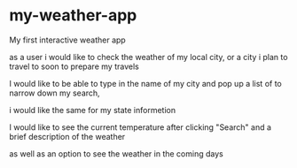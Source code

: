 # my-weather-app
My first interactive weather app 


as a user i would like to check the weather of my local city, or a city i plan to travel to soon to prepare my travels

I would like to be able to type in the name of my city and pop up a list of to narrow down my search,


i would like the same for my state informetion


I would like to see the current temperature after clicking "Search" and a brief description of the weather

as well as an option to see the weather in the coming days